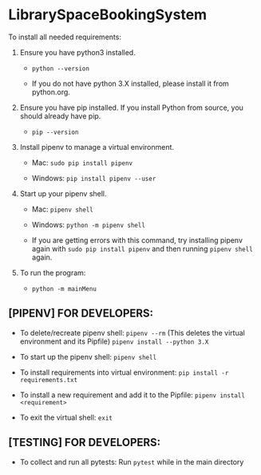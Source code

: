 # LibrarySpaceBookingSystem

To install all needed requirements:

1. Ensure you have python3 installed.

   - `python --version`

   - If you do not have python 3.X installed, please install it from python.org.

2. Ensure you have pip installed. If you install Python from source, you should already have pip.

   - `pip --version`

3. Install pipenv to manage a virtual environment.

   - Mac: `sudo pip install pipenv`

   - Windows: `pip install pipenv --user`

4. Start up your pipenv shell.

   - Mac: `pipenv shell`

   - Windows: `python -m pipenv shell`

   - If you are getting errors with this command, try installing pipenv again with `sudo pip install pipenv` and then running `pipenv shell` again.

5. To run the program:
   - `python -m mainMenu`

## [PIPENV] FOR DEVELOPERS:

- To delete/recreate pipenv shell:
  `pipenv --rm` (This deletes the virtual environment and its Pipfile)
  `pipenv install --python 3.X`

- To start up the pipenv shell:
  `pipenv shell`

- To install requirements into virtual environment:
  `pip install -r requirements.txt`

- To install a new requirement and add it to the Pipfile:
  `pipenv install <requirement>`

- To exit the virtual shell:
  `exit`

## [TESTING] FOR DEVELOPERS:

- To collect and run all pytests:
  Run `pytest` while in the main directory
